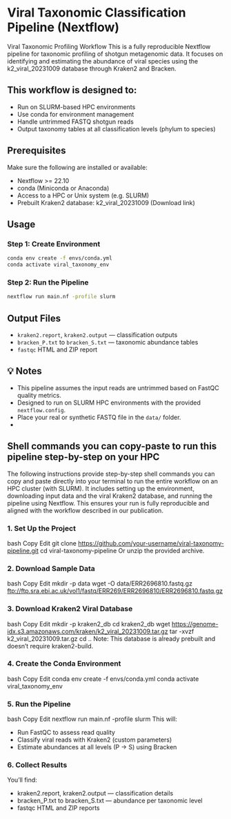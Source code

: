 # Viral Taxonomic Classification Pipeline (Nextflow)

Viral Taxonomic Profiling Workflow
This is a fully reproducible Nextflow pipeline for taxonomic profiling of shotgun metagenomic data.
It focuses on identifying and estimating the abundance of viral species using the k2_viral_20231009 database through Kraken2 and Bracken.

## This workflow is designed to:

- Run on SLURM-based HPC environments
- Use conda for environment management
- Handle untrimmed FASTQ shotgun reads
- Output taxonomy tables at all classification levels (phylum to species)


## Prerequisites
Make sure the following are installed or available:
- Nextflow >= 22.10
- conda (Miniconda or Anaconda)
- Access to a HPC or Unix system (e.g. SLURM) 
- Prebuilt Kraken2 database: k2_viral_20231009 (Download link)

## Usage

### Step 1: Create Environment

```bash
conda env create -f envs/conda.yml
conda activate viral_taxonomy_env
```

### Step 2: Run the Pipeline

```bash
nextflow run main.nf -profile slurm
```

## Output Files

- `kraken2.report`, `kraken2.output` — classification outputs
- `bracken_P.txt` to `bracken_S.txt` — taxonomic abundance tables
- `fastqc` HTML and ZIP report

## 💡 Notes

- This pipeline assumes the input reads are untrimmed based on FastQC quality metrics.
- Designed to run on SLURM HPC environments with the provided `nextflow.config`.
- Place your real or synthetic FASTQ file in the `data/` folder.
- 
## Shell commands you can copy-paste to run this pipeline step-by-step on your HPC
The following instructions provide step-by-step shell commands you can copy and paste directly into your terminal to run the entire workflow on an HPC cluster (with SLURM).
It includes setting up the environment, downloading input data and the viral Kraken2 database, and running the pipeline using Nextflow.
This ensures your run is fully reproducible and aligned with the workflow described in our publication.

### 1. Set Up the Project
bash
Copy
Edit
git clone https://github.com/your-username/viral-taxonomy-pipeline.git
cd viral-taxonomy-pipeline
Or unzip the provided archive.

### 2. Download Sample Data
bash
Copy
Edit
mkdir -p data
wget -O data/ERR2696810.fastq.gz ftp://ftp.sra.ebi.ac.uk/vol1/fastq/ERR269/ERR2696810/ERR2696810.fastq.gz

### 3. Download Kraken2 Viral Database
bash
Copy
Edit
mkdir -p kraken2_db
cd kraken2_db
wget https://genome-idx.s3.amazonaws.com/kraken/k2_viral_20231009.tar.gz
tar -xvzf k2_viral_20231009.tar.gz
cd ..
Note: This database is already prebuilt and doesn’t require kraken2-build.

### 4. Create the Conda Environment
bash
Copy
Edit
conda env create -f envs/conda.yml
conda activate viral_taxonomy_env

### 5. Run the Pipeline
bash
Copy
Edit
nextflow run main.nf -profile slurm
This will:
- Run FastQC to assess read quality
- Classify viral reads with Kraken2 (custom parameters)
- Estimate abundances at all levels (P → S) using Bracken

### 6. Collect Results
You’ll find:

- kraken2.report, kraken2.output — classification details
- bracken_P.txt to bracken_S.txt — abundance per taxonomic level
- fastqc HTML and ZIP reports

